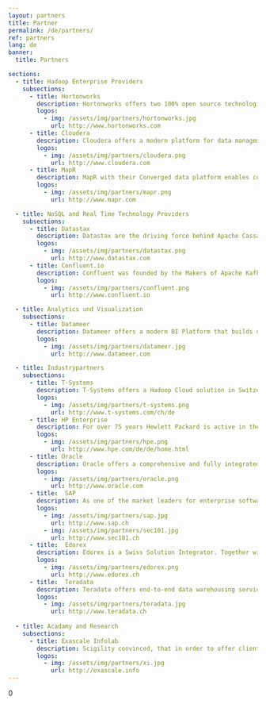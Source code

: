 ```yaml
---
layout: partners
title: Partner
permalink: /de/partners/
ref: partners
lang: de
banner:
  title: Partners

sections:
  - title: Hadoop Enterprise Providers
    subsections:
      - title: Hortonworks
        description: Hortonworks offers two 100% open source technologie stacks with Hortonworks Data Platform and Hortonworks Data Flow for their modern information platform.  Since 2013 Scigility is one of the Hortonworks system integrators and was the first Hortonworkspartner in Switzerland.
        logos:
          - img: /assets/img/partners/hortonworks.jpg
            url: http://www.hortonworks.com
      - title: Cloudera
        description: Cloudera offers a modern platform for data management and analytics, that is fast, easy to use and secure. 
        logos:
          - img: /assets/img/partners/cloudera.png
            url: http://www.cloudera.com
      - title: MapR
        description: MapR with their Converged data platform enables companies to generate new benefits and value from their data.  
        logos:
          - img: /assets/img/partners/mapr.png
            url: http://www.mapr.com

  - title: NoSQL and Real Time Technology Providers
    subsections:
      - title: Datastax
        description: Datastax are the driving force behind Apache Cassandra. With the Datastax Enterprise Platform you receive a distributed and highly scalable NoSQL, Search and GraphDB platform, that can be distributed over data centers. 
        logos:
          - img: /assets/img/partners/datastax.png
            url: http://www.datastax.com
      - title: Confluent.io
        description: Confluent was founded by the Makers of Apache Kafka. Confluent offers a Realtime processing platform, that allows companies to generate the maximum value for their data streams Since 2016 Scigility is a partner of Confluent. 
        logos:
          - img: /assets/img/partners/confluent.png
            url: http://www.confluent.io

  - title: Analytics und Visualization
    subsections:
      - title: Datameer
        description: Datameer offers a modern BI Platform that builds on Hadoop. With Datameer data pipelines can be created easily. Datameer supports the connecting of new data sources as well as spreadsheet-similar editing of data on Hadoop.  
        logos:
          - img: /assets/img/partners/datameer.jpg
            url: http://www.datameer.com

  - title: Industrypartners
    subsections:
      - title: T-Systems
        description: T-Systems offers a Hadoop Cloud solution in Switzerland. With this solution companies can have a bare-metal Hadoop Cluster included in a PaaS offer, that enables next to an optimal connectivity to the client network also garanties that their data is only on their dedicated hardware in Switzerland. Scigility and T-Systems work closely together for the optimal application of this PaaS for you. 
        logos:
          - img: /assets/img/partners/t-systems.png
            url: http://www.t-systems.com/ch/de
      - title: HP Enterprise
        description: For over 75 years Hewlett Packard is active in the area of innovations. HP’s comprehensive portfolio is part of an innovation strategy, that has been developed in order to support organisations of very size - from the international conglomerate to the startup. Scigility and HP work together in order to enable and support clients with the optimal advancement of the digital transformation. 
        logos:
          - img: /assets/img/partners/hpe.png
            url: http://www.hpe.com/de/de/home.html
      - title: Oracle
        description: Oracle offers a comprehensive and fully integrated palette of stack- and cloud applications, platform services and engineered systems. Many companies who use big data technologies have Oracle systems as data sources as well as data consumers. Scigility and Oracle work together in order to enable the best possible integration of big data and Oracle technologies. 
        logos:
          - img: /assets/img/partners/oracle.png
            url: http://www.oracle.com
      - title:  SAP
        description: As one of the market leaders for enterprise software SAP supports companies and organisations with the minimizing of the negative impact complex systems can have, as well as creating new possibilities of innovation and growth in order to remain competitive. Scigility has specialized in the integration of SAP HANA and Hadoop environments. We work together with our SAP Partner SEC1.01.
        logos:
          - img: /assets/img/partners/sap.jpg
            url: http://www.sap.ch
          - img: /assets/img/partners/sec101.jpg
            url: http://www.sec101.ch
      - title:  Edorex
        description: Edorex is a Swiss Solution Integrator. Together with Edorex, Scigility works on innovative, data driven solutions for our clients. 
        logos:
          - img: /assets/img/partners/edorex.png
            url: http://www.edorex.ch
      - title:  Teradata
        description: Teradata offers end-to-end data warehousing services as well as solutions for big data analytics, with which you can become a data based company and raise your revenue, efficiency and create convincing client experiences. Scigility works together with Teradata in order to successfully integrate Hadoop, Teradata Data Warehouse and Teradata AsterData.
        logos:
          - img: /assets/img/partners/teradata.jpg
            url: http://www.teradata.ch
  
  - title: Acadamy and Research
    subsections:
      - title: Exascale Infolab
        description: Scigility convinced, that in order to offer clients the best services, we need to work together with industry and academic partners. This is why we also contribute to research and the development of big data technologies. Scigility works with the Exacale Info Lab on a daily basis, so that we always remain a competent partner with the newest technologies and methods.  
        logos:
          - img: /assets/img/partners/xi.jpg
            url: http://exascale.info
---
```

0

